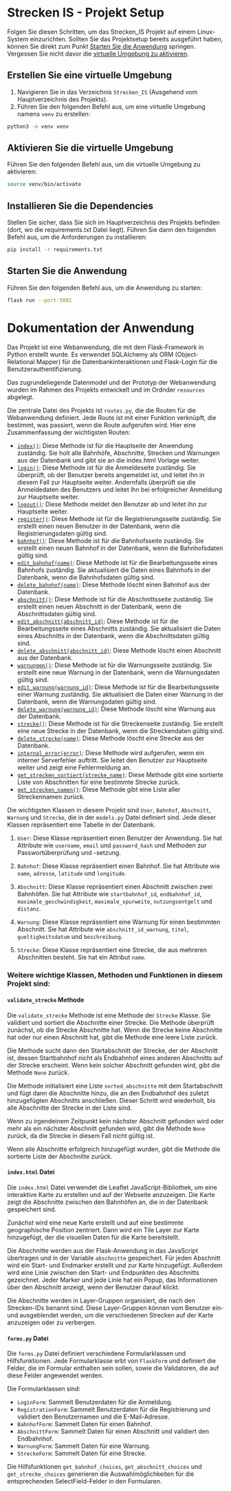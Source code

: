 # Strecken IS - Projekt Setup

Folgen Sie diesen Schritten, um das Strecken_IS Projekt auf einem Linux-System einzurichten. Sollten Sie das Projektsetup bereits ausgeführt haben, können Sie direkt zum Punkt [Starten Sie die Anwendung](#starten-sie-die-anwendung) springen. Vergessen Sie nicht davor die [virtuelle Umgebung zu aktivieren](#aktivieren-sie-die-virtuelle-umgebung).

## Erstellen Sie eine virtuelle Umgebung

1. Navigieren Sie in das Verzeichnis `Strecken_IS` (Ausgehend vom Hauptverzeichnis des Projekts).
2. Führen Sie den folgenden Befehl aus, um eine virtuelle Umgebung namens `venv` zu erstellen:

```bash
python3 -m venv venv
```

## Aktivieren Sie die virtuelle Umgebung
Führen Sie den folgenden Befehl aus, um die virtuelle Umgebung zu aktivieren:
```bash
source venv/bin/activate
```
## Installieren Sie die Dependencies
Stellen Sie sicher, dass Sie sich im Hauptverzeichnis des Projekts befinden (dort, wo die requirements.txt Datei liegt). Führen Sie dann den folgenden Befehl aus, um die Anforderungen zu installieren:
```bash
pip install -r requirements.txt
```
## Starten Sie die Anwendung
Führen Sie den folgenden Befehl aus, um die Anwendung zu starten:
```bash
flask run --port:5001
```
# Dokumentation der Anwendung

Das Projekt ist eine Webanwendung, die mit dem Flask-Framework in Python erstellt wurde. Es verwendet SQLAlchemy als ORM (Object-Relational Mapper) für die Datenbankinteraktionen und Flask-Login für die Benutzerauthentifizierung.

Das zugrundeliegende Datenmodel und der Prototyp der Webanwendung wurden im Rahmen des Projekts entwickelt und im Ordnder `resources` abgelegt.

Die zentrale Datei des Projekts ist `routes.py`, die die Routen für die Webanwendung definiert. Jede Route ist mit einer Funktion verknüpft, die bestimmt, was passiert, wenn die Route aufgerufen wird. Hier eine Zusammenfassung der wichtigsten Routen:

- [`index()`](#index): Diese Methode ist für die Hauptseite der Anwendung zuständig. Sie holt alle Bahnhöfe, Abschnitte, Strecken und Warnungen aus der Datenbank und gibt sie an die index.html Vorlage weiter.
- [`login()`](#login): Diese Methode ist für die Anmeldeseite zuständig. Sie überprüft, ob der Benutzer bereits angemeldet ist, und leitet ihn in diesem Fall zur Hauptseite weiter. Andernfalls überprüft sie die Anmeldedaten des Benutzers und leitet ihn bei erfolgreicher Anmeldung zur Hauptseite weiter.
- [`logout()`](#logout): Diese Methode meldet den Benutzer ab und leitet ihn zur Hauptseite weiter.
- [`register()`](#register): Diese Methode ist für die Registrierungsseite zuständig. Sie erstellt einen neuen Benutzer in der Datenbank, wenn die Registrierungsdaten gültig sind.
- [`bahnhof()`](#bahnhof): Diese Methode ist für die Bahnhofsseite zuständig. Sie erstellt einen neuen Bahnhof in der Datenbank, wenn die Bahnhofsdaten gültig sind.
- [`edit_bahnhof(name)`](#edit_bahnhof): Diese Methode ist für die Bearbeitungsseite eines Bahnhofs zuständig. Sie aktualisiert die Daten eines Bahnhofs in der Datenbank, wenn die Bahnhofsdaten gültig sind.
- [`delete_bahnhof(name)`](#delete_bahnhof): Diese Methode löscht einen Bahnhof aus der Datenbank.
- [`abschnitt()`](#abschnitt): Diese Methode ist für die Abschnittsseite zuständig. Sie erstellt einen neuen Abschnitt in der Datenbank, wenn die Abschnittsdaten gültig sind.
- [`edit_abschnitt(abschnitt_id)`](#edit_abschnitt): Diese Methode ist für die Bearbeitungsseite eines Abschnitts zuständig. Sie aktualisiert die Daten eines Abschnitts in der Datenbank, wenn die Abschnittsdaten gültig sind.
- [`delete_abschnitt(abschnitt_id)`](#delete_abschnitt): Diese Methode löscht einen Abschnitt aus der Datenbank.
- [`warnungen()`](#warnungen): Diese Methode ist für die Warnungsseite zuständig. Sie erstellt eine neue Warnung in der Datenbank, wenn die Warnungsdaten gültig sind.
- [`edit_warnung(warnung_id)`](#edit_warnung): Diese Methode ist für die Bearbeitungsseite einer Warnung zuständig. Sie aktualisiert die Daten einer Warnung in der Datenbank, wenn die Warnungsdaten gültig sind.
- [`delete_warnung(warnung_id)`](#delete_warnung): Diese Methode löscht eine Warnung aus der Datenbank.
- [`strecke()`](#strecke): Diese Methode ist für die Streckenseite zuständig. Sie erstellt eine neue Strecke in der Datenbank, wenn die Streckendaten gültig sind.
- [`delete_strecke(name)`](#delete_strecke): Diese Methode löscht eine Strecke aus der Datenbank.
- [`internal_error(error)`](#internal_error): Diese Methode wird aufgerufen, wenn ein interner Serverfehler auftritt. Sie leitet den Benutzer zur Hauptseite weiter und zeigt eine Fehlermeldung an.
- [`get_strecken_sortiert(strecke_name)`](#get_strecken_sortiert): Diese Methode gibt eine sortierte Liste von Abschnitten für eine bestimmte Strecke zurück.
- [`get_strecken_namen()`](#get_strecken_namen): Diese Methode gibt eine Liste aller Streckennamen zurück.

Die wichtigsten Klassen in diesem Projekt sind `User`, `Bahnhof`, `Abschnitt`, `Warnung` und `Strecke`, die in der `models.py` Datei definiert sind. Jede dieser Klassen repräsentiert eine Tabelle in der Datenbank.


1. `User`: Diese Klasse repräsentiert einen Benutzer der Anwendung. Sie hat Attribute wie `username`, `email` und `password_hash` und Methoden zur Passwortüberprüfung und -setzung.


2. `Bahnhof`: Diese Klasse repräsentiert einen Bahnhof. Sie hat Attribute wie `name`, `adresse`, `latitude` und `longitude`.



3. `Abschnitt`: Diese Klasse repräsentiert einen Abschnitt zwischen zwei Bahnhöfen. Sie hat Attribute wie `startbahnhof_id`, `endbahnhof_id`, `maximale_geschwindigkeit`, `maximale_spurweite`, `nutzungsentgelt` und `distanz`.



4. `Warnung`: Diese Klasse repräsentiert eine Warnung für einen bestimmten Abschnitt. Sie hat Attribute wie `abschnitt_id_warnung`, `titel`, `gueltigkeitsdatum` und `beschreibung`.


5. `Strecke`: Diese Klasse repräsentiert eine Strecke, die aus mehreren Abschnitten besteht. Sie hat ein Attribut `name`.

### Weitere wichtige Klassen, Methoden und Funktionen in diesem Projekt sind:

#### `validate_strecke` Methode

Die `validate_strecke` Methode ist eine Methode der `Strecke` Klasse. Sie validiert und sortiert die Abschnitte einer Strecke. Die Methode überprüft zunächst, ob die Strecke Abschnitte hat. Wenn die Strecke keine Abschnitte hat oder nur einen Abschnitt hat, gibt die Methode eine leere Liste zurück.

Die Methode sucht dann den Startabschnitt der Strecke, der der Abschnitt ist, dessen Startbahnhof nicht als Endbahnhof eines anderen Abschnitts auf der Strecke erscheint. Wenn kein solcher Abschnitt gefunden wird, gibt die Methode `None` zurück.

Die Methode initialisiert eine Liste `sorted_abschnitte` mit dem Startabschnitt und fügt dann die Abschnitte hinzu, die an den Endbahnhof des zuletzt hinzugefügten Abschnitts anschließen. Dieser Schritt wird wiederholt, bis alle Abschnitte der Strecke in der Liste sind.

Wenn zu irgendeinem Zeitpunkt kein nächster Abschnitt gefunden wird oder mehr als ein nächster Abschnitt gefunden wird, gibt die Methode `None` zurück, da die Strecke in diesem Fall nicht gültig ist.

Wenn alle Abschnitte erfolgreich hinzugefügt wurden, gibt die Methode die sortierte Liste der Abschnitte zurück.

#### `index.html` Datei

Die `index.html` Datei verwendet die Leaflet JavaScript-Bibliothek, um eine interaktive Karte zu erstellen und auf der Webseite anzuzeigen. Die Karte zeigt die Abschnitte zwischen den Bahnhöfen an, die in der Datenbank gespeichert sind.

Zunächst wird eine neue Karte erstellt und auf eine bestimmte geographische Position zentriert. Dann wird ein Tile Layer zur Karte hinzugefügt, der die visuellen Daten für die Karte bereitstellt.

Die Abschnitte werden aus der Flask-Anwendung in das JavaScript übertragen und in der Variable `abschnitte` gespeichert. Für jeden Abschnitt wird ein Start- und Endmarker erstellt und zur Karte hinzugefügt. Außerdem wird eine Linie zwischen den Start- und Endpunkten des Abschnitts gezeichnet. Jeder Marker und jede Linie hat ein Popup, das Informationen über den Abschnitt anzeigt, wenn der Benutzer darauf klickt.

Die Abschnitte werden in Layer-Gruppen organisiert, die nach den Strecken-IDs benannt sind. Diese Layer-Gruppen können vom Benutzer ein- und ausgeblendet werden, um die verschiedenen Strecken auf der Karte anzuzeigen oder zu verbergen.

#### `forms.py` Datei

Die `forms.py` Datei definiert verschiedene Formularklassen und Hilfsfunktionen. Jede Formularklasse erbt von `FlaskForm` und definiert die Felder, die im Formular enthalten sein sollen, sowie die Validatoren, die auf diese Felder angewendet werden.

Die Formularklassen sind:

- `LoginForm`: Sammelt Benutzerdaten für die Anmeldung.
- `RegistrationForm`: Sammelt Benutzerdaten für die Registrierung und validiert den Benutzernamen und die E-Mail-Adresse.
- `BahnhofForm`: Sammelt Daten für einen Bahnhof.
- `AbschnittForm`: Sammelt Daten für einen Abschnitt und validiert den Endbahnhof.
- `WarnungForm`: Sammelt Daten für eine Warnung.
- `StreckeForm`: Sammelt Daten für eine Strecke.

Die Hilfsfunktionen `get_bahnhof_choices`, `get_abschnitt_choices` und `get_strecke_choices` generieren die Auswahlmöglichkeiten für die entsprechenden SelectField-Felder in den Formularen.